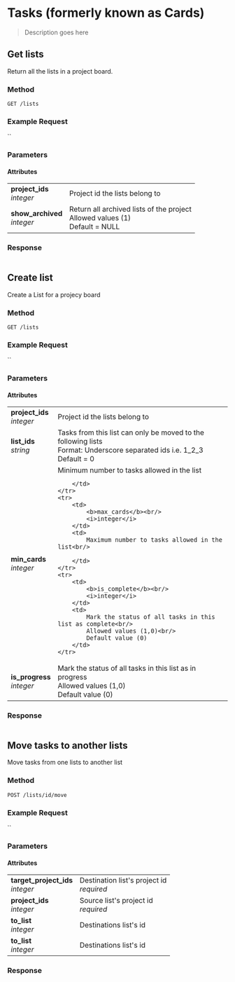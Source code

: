 # Tasks (formerly known as Cards)
> Description goes here

## Get lists
Return all the lists in a project board.

### Method
`GET /lists`

### Example Request
``

### Parameters
#### Attributes
<table border="0">
	<tr>
		<td>
			<b>project_ids</b><br/>
			<i>integer</i>
		</td>
		<td>
			Project id the lists belong to<br/>
		</td>
	</tr>
	<tr>
		<td>
			<b>show_archived</b><br/>
			<i>integer</i>
		</td>
		<td>
			Return all archived lists of the project<br/>
			Allowed values (1)<br/>
			Default = NULL
		</td>
	</tr>	
</table>

### Response
```json

```

## Create list
Create a List for a projecy board

### Method
`GET /lists`

### Example Request
``

### Parameters
#### Attributes
<table border="0">
	<tr>
		<td>
			<b>project_ids</b><br/>
			<i>integer</i>
		</td>
		<td>
			Project id the lists belong to<br/>
		</td>
	</tr>
	<tr>
		<td>
			<b>list_ids</b><br/>
			<i>string</i>
		</td>
		<td>
			Tasks from this list can only be moved to the following lists<br/>
			Format: Underscore separated ids i.e. 1_2_3<br/>
			Default = 0
		</td>
	</tr>
	<tr>
		<td>
			<b>min_cards</b><br/>
			<i>integer</i>
		</td>
		<td>
			Minimum number to tasks allowed in the list<br/>
			
		</td>
	</tr>
	<tr>
		<td>
			<b>max_cards</b><br/>
			<i>integer</i>
		</td>
		<td>
			Maximum number to tasks allowed in the list<br/>
			
		</td>
	</tr>
	<tr>
		<td>
			<b>is_complete</b><br/>
			<i>integer</i>
		</td>
		<td>
			Mark the status of all tasks in this list as complete<br/>
			Allowed values (1,0)<br/>
			Default value (0)
		</td>
	</tr>
<tr>
		<td>
			<b>is_progress</b><br/>
			<i>integer</i>
		</td>
		<td>
			Mark the status of all tasks in this list as in progress<br/>
			Allowed values (1,0)<br/>
			Default value (0)
		</td>
	</tr>	
</table>

### Response
```json

```

## Move tasks to another lists
Move tasks from one lists to another list

### Method
`POST /lists/id/move`

### Example Request
``

### Parameters
#### Attributes
<table border="0">
	<tr>
		<td>
			<b>target_project_ids</b><br/>
			<i>integer</i>
		</td>
		<td>
			Destination list's project id<br/>
			<i>required</i>
		</td>
	</tr>
	<tr>
		<td>
			<b>project_ids</b><br/>
			<i>integer</i>
		</td>
		<td>
			Source list's project id<br/>
			<i>required</i>
		</td>
	</tr>
	<tr>
		<td>
			<b>to_list</b><br/>
			<i>integer</i>
		</td>
		<td>
			Destinations list's id<br/>
		</td>
	</tr>	
	<tr>
		<td>
			<b>to_list</b><br/>
			<i>integer</i>
		</td>
		<td>
			Destinations list's id<br/>
		</td>
	</tr>	
</table>

### Response
```json

```